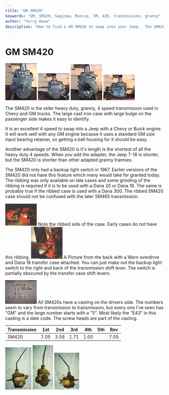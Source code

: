 ```yaml
---
title: "GM SM420"
keywords: "GM, SM420, Saginaw, Muncie, SM, 420, transmission, granny"
author: "Terry Howe"
description: "How to find a GM SM420 to swap into your Jeep.  The SM420 is a heavy duty, granny low, four speed manual transmission."
---
```

# GM SM420

[![SM420](../../../img/transmission/upgrades/sm420/4201_.jpg)](../../../img/transmission/upgrades/sm420/4201.jpg) [![SM420](../../../img/transmission/upgrades/sm420/4202_.jpg)](../../../img/transmission/upgrades/sm420/4202.jpg) [![SM420](../../../img/transmission/upgrades/sm420/4204_.jpg)](../../../img/transmission/upgrades/sm420/4204.jpg) [![SM420](../../../img/transmission/upgrades/sm420/4205_.jpg)](../../../img/transmission/upgrades/sm420/4205.jpg) 

The SM420 is the older heavy duty, granny, 4 speed transmission used in Chevy and GM trucks. The large cast iron case with large bulge on the passenger side makes it easy to identify.

It is an excellent 4 speed to swap into a Jeep with a Chevy or Buick engine. It will work well with any GM engine because it uses a standard GM size input bearing retainer, so getting a bell housing for it should be easy.

Another advantage of the SM420 is it's length is the shortest of all the heavy duty 4 speeds. When you add the adapter, the Jeep T-18 is shorter, but the SM420 is shorter than other adapted granny trannies.

The SM420 only had a backup light switch in 1967. Earlier versions of the SM420 did not have this feature which many would take for granted today. The ribbing was only available on late cases and some grinding of the ribbing is required if it is to be used with a Dana 20 or Dana 18. The same is probably true if the ribbed case is used with a Dana 300. The ribbed SM420 case should not be confused with the later SM465 transmission.

[![1967 SM420](../../../img/transmission/upgrades/sm420/late420_.jpg)](../../../img/transmission/upgrades/sm420/late420.jpg) Note the ribbed side of the case. Early cases do not have this ribbing. [![1967 SM420](../../../img/transmission/upgrades/sm420/420-18od_.jpg)](../../../img/transmission/upgrades/sm420/420-18od.jpg) A Picture from the back with a Warn overdrive and Dana 18 transfer case attached. You can just make out the backup light switch to the right and back of the transmission shift lever. The switch is partially obscured by the transfer case shift levers. 

[![SM420](../../../img/transmission/upgrades/sm420/4203_.jpg)](../../../img/transmission/upgrades/sm420/4203.jpg) All SM420s have a casting on the drivers side. The numbers seem to vary from transmission to transmission, but every one I've seen has "GM" and the large number starts with a "5". Most likely the "E43" in this casting is a date code. The screw heads are part of the casting.

| Transmission | 1st  | 2nd  | 3rd  | 4th  | 5th | Rev  |
|--------------|------|------|------|------|-----|------|
| SM420        | 7.05 | 3.58 | 1.71 | 1.00 |     | 7.05 |

[![Muncie 420 drivers](../../../img/transmission/upgrades/sm420ds_.jpg)](../../../img/transmission/upgrades/sm420ds.jpg) [![Muncie 420 front](../../../img/transmission/upgrades/sm420f_.jpg)](../../../img/transmission/upgrades/sm420f.jpg) [![Muncie 420 passengers](../../../img/transmission/upgrades/sm420ps_.jpg)](../../../img/transmission/upgrades/sm420ps.jpg)